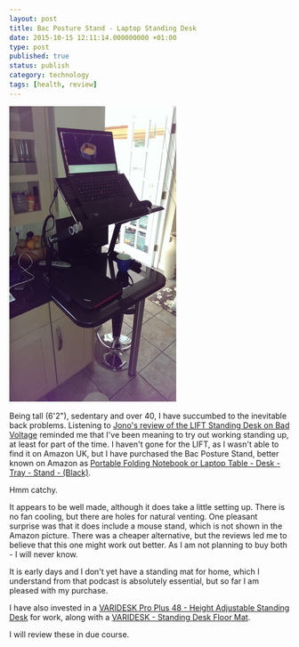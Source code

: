 ```yaml
--- 
layout: post 
title: Bac Posture Stand - Laptop Standing Desk
date: 2015-10-15 12:11:14.000000000 +01:00 
type: post 
published: true 
status: publish
category: technology
tags: [health, review]
---
```


<img src="/assets/bac_posture_stand_300.jpg" class="image-right" alt="Bac Posture Stand">

Being tall (6'2"), sedentary and over 40, I have succumbed to the inevitable
back problems. Listening to [Jono's review of the LIFT Standing Desk on Bad
Voltage][lift] reminded me that I've been
meaning to try out working standing up, at least for part of the time. I
haven't gone for the LIFT, as I wasn't able to find it on Amazon UK, but I have
purchased the Bac Posture Stand, better known on Amazon as [Portable Folding
Notebook or Laptop Table - Desk - Tray - Stand -
(Black)][bac].

<!--more-->

Hmm catchy.

It appears to be well made, although it does take a little setting up.
There is no fan cooling, but there are holes for natural venting. One
pleasant surprise was that it does include a mouse stand, which is not
shown in the Amazon picture. There was a cheaper alternative, but the
reviews led me to believe that this one might work out better. As I am
not planning to buy both - I will never know.

It is early days and I don't yet have a standing mat for home, which I
understand from that podcast is absolutely essential, but so far I am
pleased with my purchase.

I have also invested in a [VARIDESK Pro Plus 48 - Height Adjustable
Standing Desk][varidesk] for work, along with a [VARIDESK - Standing Desk Floor
Mat][mat].

I will review these in due course.

[lift]:     http://www.badvoltage.org/2015/09/17/1x50/
[bac]:      http://www.amazon.co.uk/gp/product/B00N1VUS1G/ref=as_li_tl?ie=UTF8&camp=1634&creative=19450&creativeASIN=B00N1VUS1G&linkCode=as2&tag=robsquadnet-21  
[varidesk]: http://www.amazon.co.uk/gp/product/B00UKES3S2/ref=as_li_tl?ie=UTF8&camp=1634&creative=19450&creativeASIN=B00UKES3S2&linkCode=as2&tag=robsquadnet-21
[mat]:      http://www.amazon.co.uk/gp/product/B00IU4FMOM/ref=as_li_tl?ie=UTF8&camp=1634&creative=19450&creativeASIN=B00IU4FMOM&linkCode=as2&tag=robsquadnet-21 
